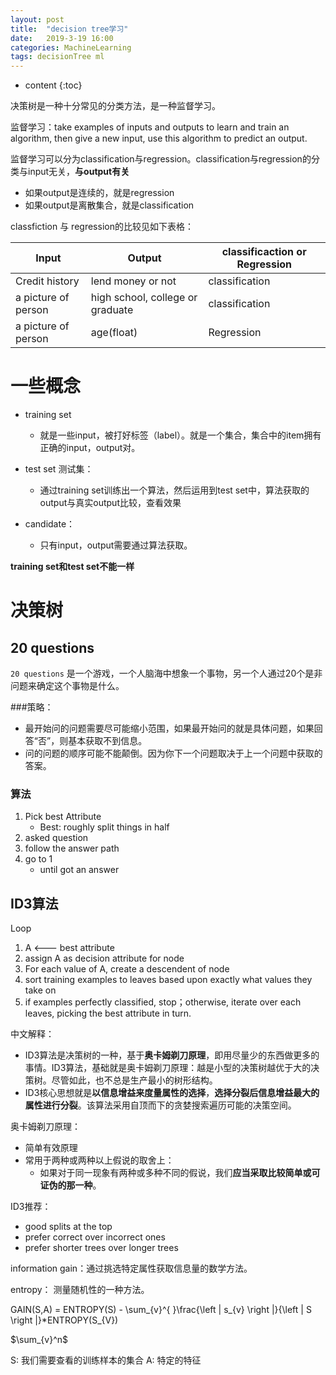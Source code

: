 ```yaml
---
layout: post
title:  "decision tree学习"
date:   2019-3-19 16:00
categories: MachineLearning
tags: decisionTree ml
---
```

<script type="text/javascript" src="http://cdn.mathjax.org/mathjax/latest/MathJax.js?config=default"></script>

* content
{:toc}

决策树是一种十分常见的分类方法，是一种监督学习。

监督学习：take examples of inputs and outputs to learn and train an algorithm, then give a new input, use this algorithm to predict an output.

监督学习可以分为classification与regression。classification与regression的分类与input无关，**与output有关**
- 如果output是连续的，就是regression
- 如果output是离散集合，就是classification

classfiction 与 regression的比较见如下表格：

| Input | Output | classificaction or Regression |
| ---- | ---- | ---- | 
| Credit history | lend money or not | classification |
| a picture of person | high school, college or graduate | classification |
| a picture of person | age(float) | Regression |


# 一些概念
- training set 
    - 就是一些input，被打好标签（label）。就是一个集合，集合中的item拥有正确的input，output对。

- test set 测试集： 
    - 通过training set训练出一个算法，然后运用到test set中，算法获取的output与真实output比较，查看效果
- candidate：
    - 只有input，output需要通过算法获取。

**training set和test set不能一样**

# 决策树
## 20 questions
`20 questions` 是一个游戏，一个人脑海中想象一个事物，另一个人通过20个是非问题来确定这个事物是什么。

###策略：
- 最开始问的问题需要尽可能缩小范围，如果最开始问的就是具体问题，如果回答“否”，则基本获取不到信息。
- 问的问题的顺序可能不能颠倒。因为你下一个问题取决于上一个问题中获取的答案。

### 算法
1. Pick best Attribute
    - Best: roughly split things in half
2. asked question 
3. follow the answer path
4. go to 1
    - until got an answer

## ID3算法
Loop
1. A <--- best attribute
2. assign A as decision attribute for node
3. For each value of A, create a descendent of node
4. sort training examples to leaves based upon exactly what values they take on
5. if examples perfectly classified, stop；otherwise, iterate over each leaves, picking the best attribute in turn.

中文解释：
- ID3算法是决策树的一种，基于**奥卡姆剃刀原理**，即用尽量少的东西做更多的事情。ID3算法，基础就是奥卡姆剃刀原理：越是小型的决策树越优于大的决策树。尽管如此，也不总是生产最小的树形结构。
- ID3核心思想就是**以信息增益来度量属性的选择**，**选择分裂后信息增益最大的属性进行分裂**。该算法采用自顶而下的贪婪搜索遍历可能的决策空间。

奥卡姆剃刀原理：
- 简单有效原理
- 常用于两种或两种以上假说的取舍上：
    - 如果对于同一现象有两种或多种不同的假说，我们**应当采取比较简单或可证伪的那一种**。

ID3推荐：
- good splits at the top
- prefer correct over incorrect ones
- prefer shorter trees over longer trees

information gain：通过挑选特定属性获取信息量的数学方法。

entropy： 测量随机性的一种方法。

GAIN(S,A) = ENTROPY(S) - \sum_{v}^{ }\frac{\left | s_{v} \right |}{\left | S \right |}*ENTROPY(S_{V})

$\sum_{v}^n$

S: 我们需要查看的训练样本的集合
A: 特定的特征

